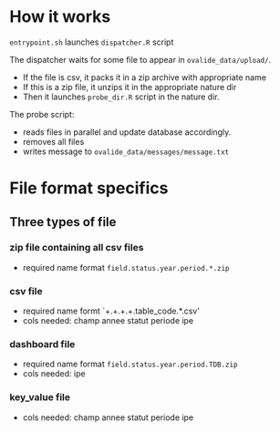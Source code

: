 # How it works

`entrypoint.sh` launches `dispatcher.R` script

The dispatcher waits for some file to appear in `ovalide_data/upload/`.

+ If the file is csv, it packs it in a zip archive with appropriate name
+ If this is a zip file, it unzips it in the appropriate nature dir
+ Then it launches `probe_dir.R` script in the nature dir.

The probe script:
+ reads files in parallel and update database accordingly.
+ removes all files
+ writes message to `ovalide_data/messages/message.txt`

# File format specifics

## Three types of file

### zip file containing all csv files

+ required name format `field.status.year.period.*.zip`

### csv file 

+ required name formt `+.+.+.+.table_code.*.csv'
+ cols needed:  champ annee statut periode ipe

### dashboard file

+ required name format `field.status.year.period.TDB.zip`
+ cols needed: ipe

### key_value file

+ cols needed:  champ annee statut periode ipe
